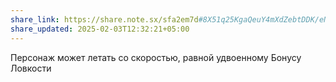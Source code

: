 ```yaml
---
share_link: https://share.note.sx/sfa2em7d#8X51q25KgaQeuY4mXdZebtDDK/eNiQn99jSsaGTGJCQ
share_updated: 2025-02-03T12:32:21+05:00
---
```

Персонаж может летать со скоростью, равной удвоенному Бонусу Ловкости
